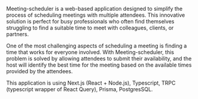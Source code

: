 Meeting-scheduler is a web-based application designed to simplify the process of scheduling meetings with multiple attendees. This innovative solution is perfect for busy professionals who often find themselves struggling to find a suitable time to meet with colleagues, clients, or partners.

One of the most challenging aspects of scheduling a meeting is finding a time that works for everyone involved. With Meeting-scheduler, this problem is solved by allowing attendees to submit their availability, and the host will identify the best time for the meeting based on the available times provided by the attendees.

This application is using Next.js (React + Node.js), Typescript, TRPC (typescript wrapper of React Query), Prisma, PostgresSQL.
